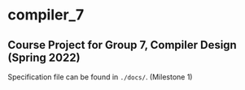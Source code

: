 # compiler_7
## Course Project for Group 7, Compiler Design (Spring 2022)

Specification file can be found in `./docs/`. (Milestone 1)
